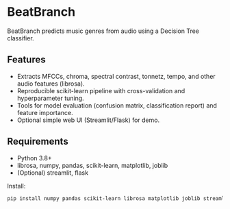 # BeatBranch

BeatBranch predicts music genres from audio using a Decision Tree classifier.

## Features
- Extracts MFCCs, chroma, spectral contrast, tonnetz, tempo, and other audio features (librosa).
- Reproducible scikit-learn pipeline with cross-validation and hyperparameter tuning.
- Tools for model evaluation (confusion matrix, classification report) and feature importance.
- Optional simple web UI (Streamlit/Flask) for demo.

## Requirements
- Python 3.8+
- librosa, numpy, pandas, scikit-learn, matplotlib, joblib
- (Optional) streamlit, flask

Install:
```bash
pip install numpy pandas scikit-learn librosa matplotlib joblib streamlit
